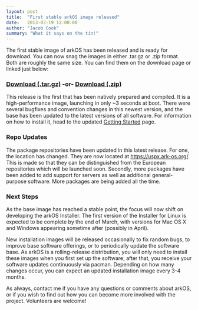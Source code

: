```yaml
---
layout: post
title:  "First stable arkOS image released"
date:   2013-03-19 12:00:00
author: "Jacob Cook"
summary: "What it says on the tin!"
---
```

The first stable image of arkOS has been released and is ready for download. You can now snag the images in either .tar.gz or .zip format. Both are roughly the same size. You can find them on the download page or linked just below:

### [Download (.tar.gz)](https://uspx.ark-os.org/latest.tar.gz)     -or-     [Download (.zip)](https://uspx.ark-os.org/latest.zip)

This release is the first that has been natively prepared and compiled. It is a high-performance image, launching in only ~3 seconds at boot. There were several bugfixes and convention changes in this newest version, and the base has been updated to the latest versions of all software. For information on how to install it, head to the updated [Getting Started](/getting-started) page.

### Repo Updates

The package repositories have been updated in this latest release. For one, the location has changed. They are now located at https://uspx.ark-os.org/. This is made so that they can be distinguished from the European repositories which will be launched soon. Secondly, more packages have been added to add support for servers as well as additional general-purpose software. More packages are being added all the time.

### Next Steps

As the base image has reached a stable point, the focus will now shift on developing the arkOS Installer. The first version of the Installer for Linux is expected to be complete by the end of March, with versions for Mac OS X and Windows appearing sometime after (possibly in April).

New installation images will be released occasionally to fix random bugs, to improve base software offerings, or to periodically update the software base. As arkOS is a rolling-release distribution, you will only need to install these images when you first set up the software; after that, you receive your software updates continuously via pacman. Depending on how many changes occur, you can expect an updated installation image every 3-4 months.

As always, contact me if you have any questions or comments about arkOS, or if you wish to find out how you can become more involved with the project. Volunteers are welcome!
